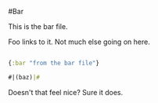 #Bar

This is the bar file.

Foo links to it. Not much else going on here.

```clojure file: toy/src/core.clj

{:bar "from the bar file"}

#|(baz)|#

```

Doesn't that feel nice? Sure it does.
